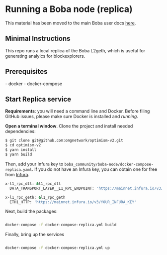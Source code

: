 # Running a Boba node (replica)

This material has been moved to the main Boba user docs [here](https://docs.boba.network/developer-docs/011_running_replica_node).

## Minimal Instructions

This repo runs a local replica of the Boba L2geth, which is useful for generating analyics for blockexplorers.

## Prerequisites

\- docker
\- docker-compose

## Start Replica service

**Requirements**: you will need a command line and Docker. Before filing GitHub issues, please make sure Docker is installed and *running*. 

**Open a terminal window**. Clone the project and install needed dependencies:

```bash
$ git clone git@github.com:omgnetwork/optimism-v2.git
$ cd optimism-v2
$ yarn install
$ yarn build
```

Then, add your Infura key to `boba_community/boba-node/docker-compose-replica.yaml`. If you do not have an Infura key, you can obtain one for free from [Infura](https://infura.io). 

```bash
x-l1_rpc_dtl: &l1_rpc_dtl
  DATA_TRANSPORT_LAYER__L1_RPC_ENDPOINT: 'https://mainnet.infura.io/v3/YOUR_INFURA_KEY'

x-l1_rpc_geth: &l1_rpc_geth
  ETH1_HTTP: 'https://mainnet.infura.io/v3/YOUR_INFURA_KEY'
```

Next, build the packages:

```bash

docker-compose -f docker-compose-replica.yml build

```

Finally, bring up the services

```bash

docker-compose -f docker-compose-replica.yml up

```